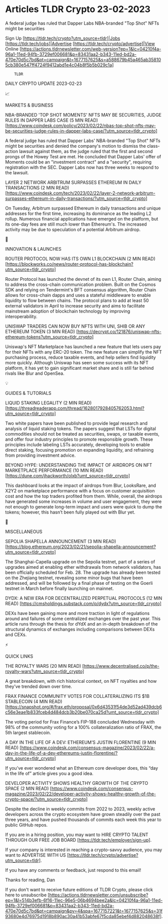 # Articles TLDR Crypto 23-02-2023

A federal judge has ruled that Dapper Labs NBA-branded "Top Shot" NFTs
might be securities  

Sign Up [https://tldr.tech/crypto?utm_source=tldr]|Jobs
[https://tldr.tech/jobs]|Advertise
[https://tldr.tech/crypto/advertise]|View Online
[https://actions.tldrnewsletter.com/web-version?ep=1&lc=04210f4a-96a1-11ed-94fb-3729ef006681&p=83431aa2-b343-11ed-bd2a-470e70d5c7bd&pt=campaign&t=1677157625&s=a588679b45a465ab358105cb380e547ff4724f9412abd1e4c04b8f5b5b029c1a]


		TLDR 

DAILY CRYPTO UPDATE 2023-02-23

📈 

MARKETS & BUSINESS

NBA-BRANDED 'TOP SHOT MOMENTS' NFTS MAY BE SECURITIES, JUDGE RULES IN
DAPPER LABS CASE (5 MIN READ)
[https://www.coindesk.com/policy/2023/02/22/nbas-top-shot-nfts-may-be-securities-judge-rules-in-dapper-labs-case/?utm_source=tldr_crypto]


A federal judge has ruled that Dapper Labs' NBA-branded "Top Shot"
NFTs might be securities and denied the company's motion to dismiss
the class-action lawsuit against them, as the judge ruled that the
first and second prongs of the Howey Test are met. He concluded that
Dapper Labs' offer of Moments could be an "investment contract" and a
"security", requiring registration with the SEC. Dapper Labs now has
three weeks to respond to the lawsuit. 

LAYER 2 NETWORK ARBITRUM SURPASSES ETHEREUM IN DAILY TRANSACTIONS (2
MIN READ)
[https://www.coindesk.com/tech/2023/02/22/layer-2-network-arbitrum-surpasses-ethereum-in-daily-transactions/?utm_source=tldr_crypto]


On Tuesday, Arbitrum surpassed Ethereum in daily transactions and
unique addresses for the first time, increasing its dominance as the
leading L2 rollup. Numerous financial applications have emerged on the
platform, but its one-day fees are still much lower than Ethereum's.
The increased activity may be due to speculation of a potential
Arbitrum airdrop. 

🚀 

INNOVATION & LAUNCHES

ROUTER PROTOCOL NOW HAS ITS OWN L1 BLOCKCHAIN (2 MIN READ)
[https://blockworks.co/news/router-protocol-has-blockchain?utm_source=tldr_crypto]


Router Protocol has launched the devnet of its own L1, Router Chain,
aiming to address the cross-chain communication problem. Built on the
Cosmos SDK and relying on Tendermint's BFT consensus algorithm, Router
Chain allows for cross-chain dapps and uses a stateful middleware to
enable liquidity to flow between chains. The protocol plans to add at
least 50 external validators in April to increase security and aims to
facilitate mainstream adoption of blockchain technology by improving
interoperability. 

UNISWAP TRADERS CAN NOW BUY NFTS WITH UNI, SHIB OR ANY ETHEREUM TOKEN
(3 MIN READ)
[https://decrypt.co/121876/uniswap-nfts-ethereum-tokens?utm_source=tldr_crypto]


Uniswap's NFT Marketplace has launched a new feature that lets users
pay for their NFTs with any ERC-20 token. The new feature can simplify
the NFT purchasing process, reduce taxable events, and help sellers
find liquidity more quickly. Although Uniswap has seen some success
with its NFT platform, it has yet to gain significant market share and
is still far behind rivals like Blur and OpenSea. 

💡 

GUIDES & TUTORIALS

LIQUID STAKING LEGALITY (2 MIN READ)
[https://threadreaderapp.com/thread/1628017928405762053.html?utm_source=tldr_crypto]


Two white papers have been published to provide legal research and
analysis of liquid staking tokens. The papers suggest that LSTs for
digital commodities should not be treated as securities, swaps, or
taxable events, and offer four industry principles to promote
responsible growth. These principles include labeling LSTs accurately,
developing tools to enable direct staking, focusing promotion on
expanding liquidity, and refraining from providing investment advice. 

BEYOND HYPE: UNDERSTANDING THE IMPACT OF AIRDROPS ON NFT MARKETPLACE
PERFORMANCE (10 MIN READ)
[https://dune.com/jhackworth/olxb?umt_source=tldr_crypto] 

This dashboard looks at the impact of airdrops from Blur, LooksRare,
and X2Y2 on marketplace performance with a focus on customer
acquisition cost and how the top traders profited from them. While,
overall, the airdrops have generated some increases in volume and user
engagement, they were not enough to generate long-term impact and
users were quick to dump the tokens; however, this hasn’t been fully
played out with Blur yet. 

🦄 

MISCELLANEOUS

SEPOLIA SHAPELLA ANNOUNCEMENT (3 MIN READ)
[https://blog.ethereum.org/2023/02/21/sepolia-shapella-announcement?utm_source=tldr_crypto]


The Shanghai-Capella upgrade on the Sepolia testnet, part of a series
of upgrades aimed at enabling ether withdrawals from network
validators, has been officially scheduled for Feb. 28. The upgrade has
already been tested on the Zhejiang testnet, revealing some minor bugs
that have been addressed, and will be followed by a final phase of
testing on the Goerli testnet in March before finally launching on
mainnet. 

DYDX: A NEW ERA FOR DECENTRALIZED PERPETUAL PROTOCOLS (12 MIN READ)
[https://cmsholdings.substack.com/p/dydx?utm_source=tldr_crypto] 

DEXs have been gaining more and more traction in light of regulations
around and failures of some centralized exchanges over the past year.
This article runs through the thesis for dYdX and an in-depth
breakdown of the structural dynamics of exchanges including
comparisons between DEXs and CEXs. 

⚡ 

QUICK LINKS

THE ROYALTY WARS (20 MIN READ)
[https://www.decentralised.co/p/the-royalty-wars?utm_source=tldr_crypto]


A great breakdown, with rich historical context, on NFT royalties and
how they’ve trended down over time. 

FRAX FINANCE COMMUNITY VOTES FOR COLLATERALIZING ITS $1B STABLECOIN (4
MIN READ)
[https://snapshot.org/#/frax.eth/proposal/0x6d43531f54de3d52ad439dcb6c56e3eae1b833fceb4d484dcb3b20be070ca25d?umt_source=tldr_crypto]


The voting period for Frax Finance’s FIP-188 concluded Wednesday
with 98% of the community voting for a 100% collateralization ratio of
FRAX, the 5th largest stablecoin. 

A DAY IN THE LIFE OF A DEV: ETHEREUM’S JUSTIN FLORENTINE (9 MIN
READ)
[https://www.coindesk.com/consensus-magazine/2023/02/22/a-day-in-the-life-of-a-dev-ethereums-justin-florentine/?utm_source=tldr_crypto]


If you’ve ever wondered what an Ethereum core developer does, this
“day in the life of” article gives you a good idea. 

DEVELOPER ACTIVITY SHOWS HEALTHY GROWTH OF THE CRYPTO SPACE (2 MIN
READ)
[https://www.coindesk.com/consensus-magazine/2023/02/22/developer-activity-shows-healthy-growth-of-the-crypto-space/?utm_source=tldr_crypto]


Despite the decline in weekly commits from 2022 to 2023, weekly active
developers across the crypto ecosystem have grown steadily over the
past three years, and have pushed thousands of commits each week this
year to public GitHub repos. 

If you are in a hiring position, you may want to HIRE CRYPTO TALENT
THROUGH OUR FREE JOB BOARD [https://tldr.tech/employer/sign-up]. 

If your company is interested in reaching a crypto-savvy audience, you
may want to ADVERTISE WITH US
[https://tldr.tech/crypto/advertise?utm_source=tldr]. 

If you have any comments or feedback, just respond to this email! 

Thanks for reading, 
Dan 

If you don't want to receive future editions of TLDR Crypto,
please click here to unsubscribe
[https://actions.tldrnewsletter.com/unsubscribe?ep=1&l=514b3efb-6f16-11ec-96e5-06b4694bee2a&lc=04210f4a-96a1-11ed-94fb-3729ef006681&p=83431aa2-b343-11ed-bd2a-470e70d5c7bd&pt=campaign&pv=4&spa=1677157221&t=1677157625&s=31f93680e4d76975d1918b890ac30a41b53abfe67f5cda85ebef4d882048638f].


 